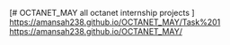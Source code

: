 [# OCTANET_MAY
all octanet internship projects
]
https://amansah238.github.io/OCTANET_MAY/Task%201
 https://amansah238.github.io/OCTANET_MAY/
